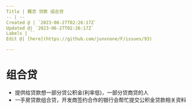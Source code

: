 ```yaml
---
Title | 概念 贷款 组合贷
-- | --
Created @ | `2023-06-27T02:26:17Z`
Updated @| `2023-06-27T02:26:17Z`
Labels | ``
Edit @| [here](https://github.com/junxnone/F/issues/93)

---
```

# 组合贷
- 提供给贷款想一部分贷公积金(利率低)，一部分贷商贷的人
- 一手房贷款组合贷，开发商签约合作的银行会帮忙提交公积金贷款相关资料


